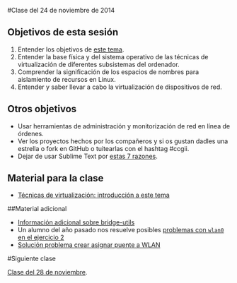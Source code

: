 #Clase del 24 de noviembre de 2014

## Objetivos de esta sesión

1. Entender los objetivos de [este tema](http://jj.github.io/IV/documentos/temas/Tecnicas_de_virtualizacion).
2. Entender la base física y del sistema operativo de las técnicas de virtualización de diferentes subsistemas del ordenador.
3. Comprender la significación de los espacios de nombres para aislamiento de recursos en Linux.
4. Entender y saber llevar a cabo la virtualización de dispositivos de red.

## Otros objetivos

* Usar herramientas de administración y monitorización de red en línea de órdenes.
* Ver los proyectos hechos por los compañeros y si os gustan dadles una estrella o fork en GitHub o tuitearlas con el hashtag #ccgii.
* Dejar de usar Sublime Text por [estas 7 razones](https://medium.com/@jjmerelo/7-reasons-or-another-number-ill-find-along-the-way-you-should-never-ever-use-sublime-text-to-54616989be54).

## Material para la clase

* [Técnicas de virtualización: introducción a este tema](http://jj.github.io/CC/documentos/temas/Tecnicas_de_virtualizacion)

##Material adicional


* [Información adicional sobre bridge-utils](http://www.tldp.org/HOWTO/BRIDGE-STP-HOWTO/set-up-the-bridge.html)
* Un alumno del año pasado nos resuelve posibles [problemas con `wlan0` en el ejercicio 2](https://github.com/torresj/IV-GII-13-14/wiki/Problemas-con-wlan0)
* [Solución problema crear asignar puente a WLAN](http://ubuntuforums.org/showthread.php?t=1681045)


#Siguiente clase

[Clase del 28 de noviembre](14.md).
